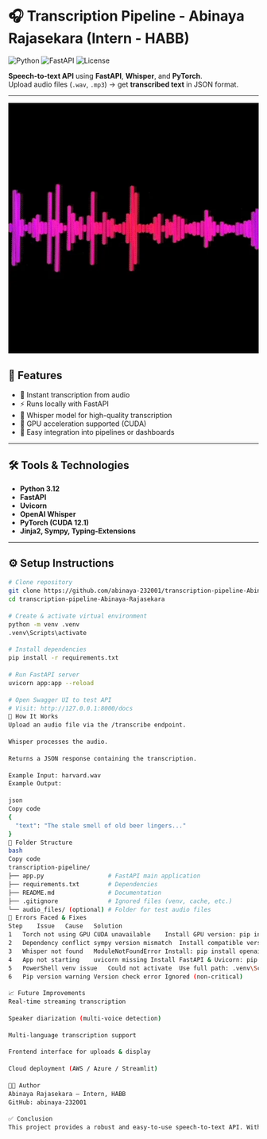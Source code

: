 # 🎧 Transcription Pipeline - Abinaya Rajasekara (Intern - HABB) 
![Python](https://img.shields.io/badge/Python-3.12-blue?logo=python&logoColor=white) 
![FastAPI](https://img.shields.io/badge/FastAPI-0.1.0-green?logo=fastapi&logoColor=white) 
![License](https://img.shields.io/badge/License-MIT-blue)

**Speech-to-text API** using **FastAPI**, **Whisper**, and **PyTorch**.  
Upload audio files (`.wav`, `.mp3`) → get **transcribed text** in JSON format.

---

<p align="center">
  <img src="audio_gif.webp" width="600" alt="Audio transcription animation"/>
</p>

## 🚀 Features

- 🎤 Instant transcription from audio  
- ⚡ Runs locally with FastAPI  
- 🧠 Whisper model for high-quality transcription  
- 🚀 GPU acceleration supported (CUDA)  
- 🔗 Easy integration into pipelines or dashboards  

---

## 🛠️ Tools & Technologies

- **Python 3.12**  
- **FastAPI**  
- **Uvicorn**  
- **OpenAI Whisper**  
- **PyTorch (CUDA 12.1)**  
- **Jinja2, Sympy, Typing-Extensions**  

---

## ⚙️ Setup Instructions

```bash
# Clone repository
git clone https://github.com/abinaya-232001/transcription-pipeline-Abinaya-Rajasekara.git
cd transcription-pipeline-Abinaya-Rajasekara

# Create & activate virtual environment
python -m venv .venv
.venv\Scripts\activate

# Install dependencies
pip install -r requirements.txt

# Run FastAPI server
uvicorn app:app --reload

# Open Swagger UI to test API
# Visit: http://127.0.0.1:8000/docs
🧩 How It Works
Upload an audio file via the /transcribe endpoint.

Whisper processes the audio.

Returns a JSON response containing the transcription.

Example Input: harvard.wav
Example Output:

json
Copy code
{
  "text": "The stale smell of old beer lingers..."
}
📁 Folder Structure
bash
Copy code
transcription-pipeline/
├── app.py                  # FastAPI main application
├── requirements.txt        # Dependencies
├── README.md               # Documentation
├── .gitignore              # Ignored files (venv, cache, etc.)
└── audio_files/ (optional) # Folder for test audio files
🧠 Errors Faced & Fixes
Step	Issue	Cause	Solution
1	Torch not using GPU	CUDA unavailable	Install GPU version: pip install torch --index-url https://download.pytorch.org/whl/cu121
2	Dependency conflict	sympy version mismatch	Install compatible version: sympy==1.13.1
3	Whisper not found	ModuleNotFoundError	Install: pip install openai-whisper
4	App not starting	uvicorn missing	Install FastAPI & Uvicorn: pip install fastapi uvicorn
5	PowerShell venv issue	Could not activate	Use full path: .venv\Scripts\activate
6	Pip version warning	Version check error	Ignored (non-critical)

📈 Future Improvements
Real-time streaming transcription

Speaker diarization (multi-voice detection)

Multi-language transcription support

Frontend interface for uploads & display

Cloud deployment (AWS / Azure / Streamlit)

🧑‍💻 Author
Abinaya Rajasekara — Intern, HABB
GitHub: abinaya-232001

✅ Conclusion
This project provides a robust and easy-to-use speech-to-text API. With FastAPI and Whisper integration, it supports GPU acceleration for efficient transcription and can be easily extended or deployed in pipelines, dashboards, or cloud environments.
